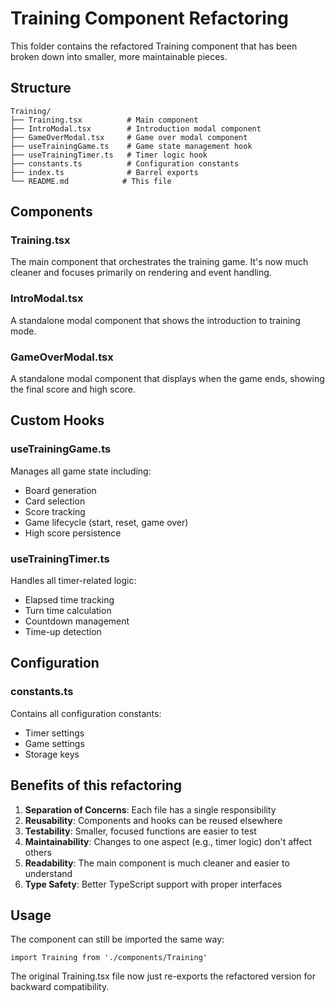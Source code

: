 # Training Component Refactoring

This folder contains the refactored Training component that has been broken down into smaller, more maintainable pieces.

## Structure

```
Training/
├── Training.tsx          # Main component
├── IntroModal.tsx        # Introduction modal component
├── GameOverModal.tsx     # Game over modal component
├── useTrainingGame.ts    # Game state management hook
├── useTrainingTimer.ts   # Timer logic hook
├── constants.ts          # Configuration constants
├── index.ts              # Barrel exports
└── README.md            # This file
```

## Components

### Training.tsx

The main component that orchestrates the training game. It's now much cleaner and focuses primarily on rendering and event handling.

### IntroModal.tsx

A standalone modal component that shows the introduction to training mode.

### GameOverModal.tsx

A standalone modal component that displays when the game ends, showing the final score and high score.

## Custom Hooks

### useTrainingGame.ts

Manages all game state including:

- Board generation
- Card selection
- Score tracking
- Game lifecycle (start, reset, game over)
- High score persistence

### useTrainingTimer.ts

Handles all timer-related logic:

- Elapsed time tracking
- Turn time calculation
- Countdown management
- Time-up detection

## Configuration

### constants.ts

Contains all configuration constants:

- Timer settings
- Game settings
- Storage keys

## Benefits of this refactoring

1. **Separation of Concerns**: Each file has a single responsibility
2. **Reusability**: Components and hooks can be reused elsewhere
3. **Testability**: Smaller, focused functions are easier to test
4. **Maintainability**: Changes to one aspect (e.g., timer logic) don't affect others
5. **Readability**: The main component is much cleaner and easier to understand
6. **Type Safety**: Better TypeScript support with proper interfaces

## Usage

The component can still be imported the same way:

```tsx
import Training from './components/Training'
```

The original Training.tsx file now just re-exports the refactored version for backward compatibility.
